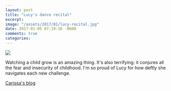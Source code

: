 ```yaml
---
layout: post
title: "Lucy's dance recital"
excerpt: 
image: "/assets/2017/01/lucy-recital.jpg"
date: 2017-01-05 07:19:16 -0600
comments: true
categories: 
---
```


![]({{site.baseurl}}/assets/2017/01/lucy-recital.jpg)

Watching a child grow is an amazing thing. It's also terrifying: it conjures all the fear and insecurity of childhood. I'm so proud of Lucy for how deftly she navigates each new challenge. 

[Carissa's blog](http://carissabyers.com/blog/2016/12/lucys-winter-dance-recital)
